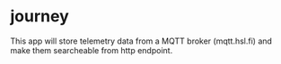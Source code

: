 # journey
This app will  store  telemetry data from a MQTT broker (mqtt.hsl.fi) and make them searcheable from http endpoint.
